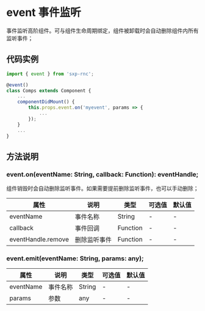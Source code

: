 # event 事件监听

事件监听高阶组件。可与组件生命周期绑定，组件被卸载时会自动删除组件内所有监听事件；     

## 代码实例

```jsx
import { event } from 'sxp-rnc';

@event()
class Comps extends Component {
    ...
    componentDidMount() {
        this.props.event.on('myevent', params => {
            ...
        });
    }
    ...
}
```

## 方法说明

### event.on(eventName: String, callback: Function): eventHandle;

组件销毁时会自动删除监听事件。如果需要提前删除监听事件，也可以手动删除；

| **属性** | **说明** | **类型** | **可选值** | **默认值** |
| --- | --- | --- | --- | --- |
| eventName | 事件名称 | String | - | - |
| callback | 事件回调 | Function | - | - |
| eventHandle.remove | 删除监听事件 | Function | - | - |

### event.emit(eventName: String, params: any);

| **属性** | **说明** | **类型** | **可选值** | **默认值** |
| --- | --- | --- | --- | --- |
| eventName | 事件名称 | String | - | - |
| params | 参数 | any | - | - |
